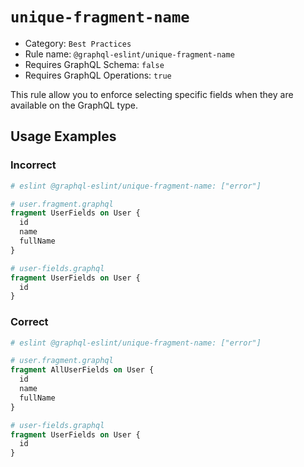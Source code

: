 # `unique-fragment-name`

- Category: `Best Practices`
- Rule name: `@graphql-eslint/unique-fragment-name`
- Requires GraphQL Schema: `false`
- Requires GraphQL Operations: `true`

This rule allow you to enforce selecting specific fields when they are available on the GraphQL type.

## Usage Examples

### Incorrect

```graphql
# eslint @graphql-eslint/unique-fragment-name: ["error"]

# user.fragment.graphql
fragment UserFields on User {
  id
  name
  fullName
}

# user-fields.graphql
fragment UserFields on User {
  id
}
```

### Correct

```graphql
# eslint @graphql-eslint/unique-fragment-name: ["error"]

# user.fragment.graphql
fragment AllUserFields on User {
  id
  name
  fullName
}

# user-fields.graphql
fragment UserFields on User {
  id
}
```